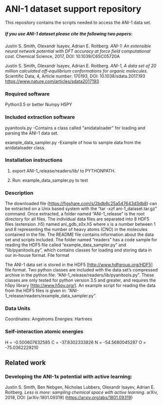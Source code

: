 # ANI-1 dataset support repository
This repository contains the scripts needed to access the ANI-1 data set.

##### If you use ANI-1 dataset please cite the following two papers: 

Justin S. Smith, Olexandr Isayev, Adrian E. Roitberg. *ANI-1: An extensible neural network potential with DFT accuracy at force field computational cost.* Chemical Science, 2017, DOI: 10.1039/C6SC05720A 

Justin S. Smith, Olexandr Isayev, Adrian E. Roitberg. *ANI-1, A data set of 20 million calculated off-equilibrium conformations for organic molecules.*  Scientific Data, 4, Article number: 170193, DOI: 10.1038/sdata.2017.193 https://www.nature.com/articles/sdata2017193

### Required software
Python3.5 or better
Numpy
H5PY

### Included extraction software
pyanitools.py
	-Contains a class called 
	 "anidataloader" for loading
	 and parsing the ANI-1 data set.

example_data_sampler.py
	-Example of how to sample data
	from the anidataloader class.

### Installation instructions

1) export ANI-1_release/readers/lib/ to PYTHONPATH.

2) Run: example_data_sampler.py to test

### Description
The downloaded file (https://figshare.com/s/2bdb6c25a547643d3db8) can be extracted on a Unix based system with the “tar -xzf ani-1_dataset.tar.gz” command. Once extracted, a folder named “ANI-1_release” is the root directory for all files. The individual data files are separated into 8 HDF5 files (extension .h5) named ani_gdb_s0x.h5 where x is a number between 1 and 8 representing the number of heavy atoms (CNO) in the molecules contained in the file. The README file contains information about the data set and scripts included. The folder named “readers” has a code sample for reading the HDF5 file called “example_data_sampler.py” and “lib/pyanitools.py”, which contains classes for loading and storing data in our in-house format.
File format

The ANI-1 data set is stored in the HDF5 [http://www.hdfgroup.org/HDF5] file format. Two python classes are included with the data set’s compressed archive in the python file: “ANI-1_release/readers/lib/pyanitools.py”. These classes are only tested for python version 3.5 and greater, and requires the h5py library [http://www.h5py.org/]. An example script for reading the data from the HDF5 files is given in: “ANI-1_release/readers/example_data_sampler.py”.

### Data Units
Coordinates: Angstroms
Energies: Hartrees

### Self-interaction atomic energies
H = -0.500607632585
C = -37.8302333826
N = -54.5680045287
O = -75.0362229210

## Related work

### Developing the ANI-1x potential with active learning:
Justin S. Smith, Ben Nebgen, Nicholas Lubbers, Olexandr Isayev, Adrian E. Roitberg. *Less is more: sampling chemical space with active learning*. arXiv, 2018, DOI: [arXiv:1801.09319] (https://arxiv.org/abs/1801.09319)
